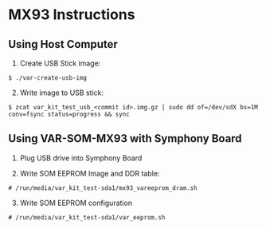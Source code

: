 # MX93 Instructions

## Using Host Computer

1. Create USB Stick image:

```
$ ./var-create-usb-img
```

2. Write image to USB stick:

```
$ zcat var_kit_test_usb_<commit id>.img.gz | sudo dd of=/dev/sdX bs=1M conv=fsync status=progress && sync
```

## Using VAR-SOM-MX93 with Symphony Board

1. Plug USB drive into Symphony Board

2. Write SOM EEPROM Image and DDR table:

```
# /run/media/var_kit_test-sda1/mx93_vareeprom_dram.sh
```

3. Write SOM EEPROM configuration

```
# /run/media/var_kit_test-sda1/var_eeprom.sh
```
